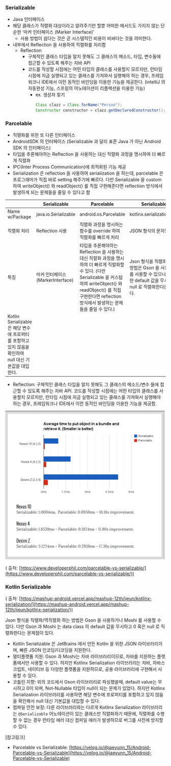 ### Serializable

* Java 인터페이스
* 해당 클래스가 직렬화 대상이라고 알려주기만 할뿐 어떠한 메서드도 가지지 않는 단순한 ‘마커 인터페이스 (Marker Interface)’
    * 사용 방법이 쉽다는 것은 곧 시스템적인 비용이 비싸다는 것을 의미한다.
* 내부에서 Reflection 을 사용하여 직렬화를 처리함
    * Reflection
        * 구체적인 클래스 타입을 알지 못해도 그 클래스의 메소드, 타입, 변수들에 접근할 수 있도록 해주는 자바 API
        * 코드를 작성할 시점에는 어떤 타입의 클래스를 사용할지 모르지만, 런타임 시점에 지금 실행되고 있는 클래스를 가져와서 실행해야 하는 경우, 프레임워크나 IDE에서 이런 동적인 바인딩을 이용한 기능을
          제공한다. (intelliJ 의 자동완성 기능, 스프링의 어노테이션이 리플렉션을 이용한 기능)
            * ex. 생성자 찾기
              ```java
              Class clazz = Class.forName("Person");
              Constructor constructor = clazz.getDeclaredConstructor(); // 인자가 없는 생성자
              ```

### Parcelable

* 직렬화를 위한 또 다른 인터페이스
* AndroidSDK 의 인터페이스 (Serializable 과 달리 표준 Java 가 아닌 Android SDK 의 인터페이스)
* 타입을 추론해야하는 Reflection 을 사용하는 대신 직렬화 과정을 명시하여 더 빠르게 직렬화
* IPC(Inter Process Communication)에 최적화된 기능 제공
* Serialization 은 reflection 을 사용하여 serialization 을 하는데, parcelable 은 프로그래머가 직접 바로 setting 해주기에 빠르다. 다만 Serializable 을
  custom 하여 writeObject() 와 readObject() 를 직접 구현해준다면 reflection 방식에서 발생하게 되는 문제들을 줄일 수 있다고 함

|  | Serializable | Parcelable | Serializable (kotlin) |
| --- | --- | --- | --- |
| Name w/Package | java.io.Serializable | android.os.Parcelable | kotlinx.serialization.Serializable |
| 직렬화 처리 | Reflection 사용 | 직렬화 과정을 명시하는 함수를 override 하여 직렬화를 빠르게 처리 | JSON 형식의 문자열 ↔ 모델 |
| 특징 | 마커 인터페이스 (MarkerInterface) | 타입을 추론해야하는 Reflection 을 사용하는 대신 직렬화 과정을 명시하여 더 빠르게 직렬화할 수 있다. (다만 Serializable 을 커스텀하여 writeObject() 와 readObject() 를 직접 구현한다면 reflection 방식에서 발생하는 문제들을 줄일 수 있다.) | Json 형식을 직렬화/역직렬화 하는 방법은 Gson 을 사용하거나 Moshi 를 사용할 수 있으나,  class 내 정의한 default 값을 무시하고 0 혹은 null 로 직렬화한다는 문제점이 있다.
Kotlin Serializable 은 해당 변수에 프로퍼티를 포함하고 있지 않음을 확인하여 null 대신 기본값을 대입한다. |

* Reflection: 구체적인 클래스 타입을 알지 못해도 그 클래스의 메소드/변수 들에 접근할 수 있도록 해주는 자바 API. 코드를 작성할 시점에는 어떤 타입의 클래스를 사용할지 모르지만, 런타임 시점에 지금
  실행되고 있는 클래스를 가져와서 실행해야 하는 경우, 프레임워크나 IDE에서 이런 동적인 바인딩을 이용한 기능을 제공함.

<img src="serializable_vs_parcelable_speed.png" width="500" >

<br>

(
출처: [https://www.developerphil.com/parcelable-vs-serializable/](https://www.developerphil.com/parcelable-vs-serializable/))

### Kotlin Serializable

(
출처: [https://mashup-android.vercel.app/mashup-12th/jieun/kotlinx-serialization/](https://mashup-android.vercel.app/mashup-12th/jieun/kotlinx-serialization/))

Json 형식을 직렬화/역직렬화 하는 방법은 Gson 을 사용하거나 Moshi 를 사용할 수 있다. 다만 Gson 과 Moshi 는 data class 의 default 값을 무시하고 0 혹은 null 로
직렬화한다는 문제점이 있다.

* Kotlin Serializable 은 JetBrains 에서 만든 Kotlin 을 위한 JSON 라이브러리이며, 빠른 JSON 인코딩/디코딩을 지원한다.
* 멀티플랫폼 지원: Gson 과 Moshi는 자바 라이브러리이므로, 자바를 지원하는 플랫폼에서만 사용할 수 있다. 하지만 Kotlinx Serialization 라이브러리는 자바, 자바스크립트, 네이티브 등 다양한
  플랫폼을 지원하므로, 공용 라이브러리에 구현해서 사용할 수 있다.
* 코틀린 지향: 위의 코드에서 Gson 라이브러리로 파싱했을때, default value는 무시하고 0이 되며, Not-Nullable 타입이 null이 되는 문제가 있었다. 하지만 Kotlinx
  Serialization 라이브러리를 사용하면 해당 변수에 프로퍼티를 포함하고 있지 않음을 확인해서 null 대신 기본값을 대입할 수 있다.
* 컴파일 안전 보장: 다른 라이브러리와는 다르게 Kotlinx Serialization 라이브러리는 `@Serializable` 어노테이션이 있는 클래스만 직렬화하기 때문에, 직렬화를 수행할 수 없는 경우 런타임
  에러 대신 컴파일 에러가 발생하므로 버그를 사전에 방지할 수 있다.

[참고링크]

- Parcelable vs
  Serializable: [https://velog.io/@jaeyunn_15/Android-Parcelable-vs-Serializable](https://velog.io/@jaeyunn_15/Android-Parcelable-vs-Serializable)